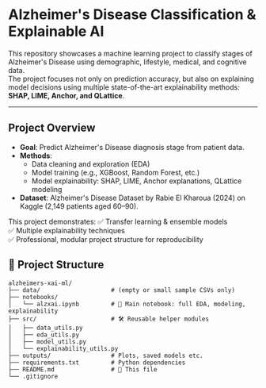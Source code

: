 # Alzheimer's Disease Classification & Explainable AI
This repository showcases a machine learning project to classify stages of Alzheimer's Disease using demographic, lifestyle, medical, and cognitive data.  
The project focuses not only on prediction accuracy, but also on explaining model decisions using multiple state-of-the-art explainability methods: **SHAP, LIME, Anchor, and QLattice**.

---

## Project Overview
- **Goal**: Predict Alzheimer's Disease diagnosis stage from patient data.
- **Methods**:
  - Data cleaning and exploration (EDA)
  - Model training (e.g., XGBoost, Random Forest, etc.)
  - Model explainability: SHAP, LIME, Anchor explanations, QLattice modeling
- **Dataset**: Alzheimer's Disease Dataset by Rabie El Kharoua (2024) on Kaggle (2,149 patients aged 60–90).

This project demonstrates:
✅ Transfer learning & ensemble models  
✅ Multiple explainability techniques  
✅ Professional, modular project structure for reproducibility


## 📂 Project Structure
```plaintext
alzheimers-xai-ml/
├── data/                    # (empty or small sample CSVs only)
├── notebooks/
│   └── alzxai.ipynb         # 📓 Main notebook: full EDA, modeling, explainability
├── src/                     # 🛠 Reusable helper modules
│   ├── data_utils.py
│   ├── eda_utils.py
│   ├── model_utils.py
│   └── explainability_utils.py
├── outputs/                 # Plots, saved models etc.
├── requirements.txt         # Python dependencies
├── README.md                # 📖 This file
└── .gitignore
